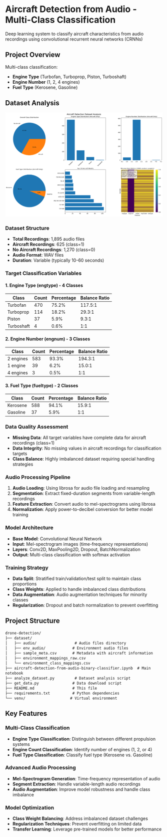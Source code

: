 # Aircraft Detection from Audio - Multi-Class Classification

Deep learning system to classify aircraft characteristics from audio recordings using convolutional recurrent neural networks (CRNNs)

## Project Overview

Multi-class classification:

- **Engine Type** (Turbofan, Turboprop, Piston, Turboshaft)
- **Engine Number** (1, 2, 4 engines)
- **Fuel Type** (Kerosene, Gasoline)

## Dataset Analysis

![Dataset Analysis](dataset_analysis.png)

### Dataset Structure
- **Total Recordings**: 1,895 audio files
- **Aircraft Recordings**: 625 (class=1)
- **No Aircraft Recordings**: 1,270 (class=0)
- **Audio Format**: WAV files
- **Duration**: Variable (typically 10-60 seconds)

### Target Classification Variables

#### 1. Engine Type (engtype) - 4 Classes
| Class | Count | Percentage | Balance Ratio |
|-------|-------|------------|---------------|
| Turbofan | 470 | 75.2% | 117.5:1 |
| Turboprop | 114 | 18.2% | 29.3:1 |
| Piston | 37 | 5.9% | 9.3:1 |
| Turboshaft | 4 | 0.6% | 1:1 |

#### 2. Engine Number (engnum) - 3 Classes
| Class | Count | Percentage | Balance Ratio |
|-------|-------|------------|---------------|
| 2 engines | 583 | 93.3% | 194.3:1 |
| 1 engine | 39 | 6.2% | 15.0:1 |
| 4 engines | 3 | 0.5% | 1:1 |

#### 3. Fuel Type (fueltype) - 2 Classes
| Class | Count | Percentage | Balance Ratio |
|-------|-------|------------|---------------|
| Kerosene | 588 | 94.1% | 15.9:1 |
| Gasoline | 37 | 5.9% | 1:1 |

### Data Quality Assessment
- **Missing Data**: All target variables have complete data for aircraft recordings (class=1)
- **Data Integrity**: No missing values in aircraft recordings for classification targets
- **Class Balance**: Highly imbalanced dataset requiring special handling strategies


### Audio Processing Pipeline
1. **Audio Loading**: Using librosa for audio file loading and resampling
2. **Segmentation**: Extract fixed-duration segments from variable-length recordings
3. **Feature Extraction**: Convert audio to mel-spectrograms using librosa
4. **Normalization**: Apply power-to-decibel conversion for better model training

### Model Architecture
- **Base Model**: Convolutional Neural Network
- **Input**: Mel-spectrogram images (time-frequency representations)
- **Layers**: Conv2D, MaxPooling2D, Dropout, BatchNormalization
- **Output**: Multi-class classification with softmax activation

### Training Strategy
- **Data Split**: Stratified train/validation/test split to maintain class proportions
- **Class Weights**: Applied to handle imbalanced class distributions
- **Data Augmentation**: Audio augmentation techniques for minority classes
- **Regularization**: Dropout and batch normalization to prevent overfitting

## Project Structure

```
drone-detection/
├── dataset/
│   ├── audio/                 # Audio files directory
│   ├── env_audio/            # Environment audio files
│   ├── sample_meta.csv       # Metadata with aircraft information
│   ├── environment_mappings_raw.csv
│   └── environment_class_mappings.csv
├── aircraft-detection-from-audio-binary-classifier.ipynb  # Main notebook
├── analyze_dataset.py         # Dataset analysis script
├── get_data.py               # Data download script
├── README.md                 # This file
├── requirements.txt          # Python dependencies
└── venv/                    # Virtual environment
```

## Key Features

### Multi-Class Classification
- **Engine Type Classification**: Distinguish between different propulsion systems
- **Engine Count Classification**: Identify number of engines (1, 2, or 4)
- **Fuel Type Classification**: Classify fuel type (Kerosene vs. Gasoline)

### Advanced Audio Processing
- **Mel-Spectrogram Generation**: Time-frequency representation of audio
- **Segment Extraction**: Handle variable-length audio recordings
- **Audio Augmentation**: Improve model robustness and handle class imbalance

### Model Optimization
- **Class Weight Balancing**: Address imbalanced dataset challenges
- **Regularization Techniques**: Prevent overfitting on limited data
- **Transfer Learning**: Leverage pre-trained models for better performance

